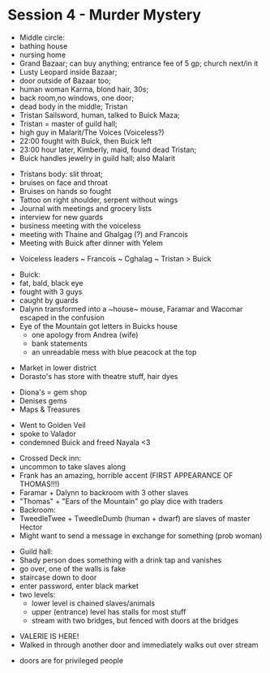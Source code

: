 # Session 4 - Murder Mystery

- Middle circle:
- bathing house
- nursing home
- Grand Bazaar; can buy anything; entrance fee of 5 gp; church next/in it
- Lusty Leopard inside Bazaar;
- door outside of Bazaar too;
- human woman Karma, blond hair, 30s;
- back room,no windows, one door;
- dead body in the middle; Tristan
- Tristan Sailsword, human, talked to Buick Maza;
- Tristan = master of guild hall;
- high guy in Malarit/The Voices (Voiceless?)
- 22:00 fought with Buick, then Buick left
- 23:00 hour later, Kimberly, maid, found dead Tristan;
- Buick handles jewelry in guild hall; also Malarit

+ Tristans body: slit throat;
+ bruises on face and throat
+ Bruises on hands so fought
+ Tattoo on right shoulder, serpent without wings
+ Journal with meetings and grocery lists
+ interview for new guards
+ business meeting with the voiceless
+ meeting with Thaine and Ghalgag (?) and Francois
+ Meeting with Buick after dinner with Yelem

- Voiceless leaders ~ Francois ~ Cghalag ~ Tristan > Buick

+ Buick:
+ fat, bald, black eye
+ fought with 3 guys
+ caught by guards
+ Dalynn transformed into a ~house~ mouse, Faramar and Wacomar escaped in the confusion
+ Eye of the Mountain got letters in Buicks house
    + one apology from Andrea (wife)
    + bank statements
    + an unreadable mess with blue peacock at the top

- Market in lower district
- Dorasto's has store with theatre stuff, hair dyes

+ Diona's = gem shop
+ Denises gems
+ Maps & Treasures

- Went to Golden Veil
- spoke to Valador
- condemned Buick and freed Nayala <3

+ Crossed Deck inn:
+ uncommon to take slaves along
+ Frank has an amazing, horrible accent (FIRST APPEARANCE OF THOMAS!!!)
+ Faramar + Dalynn to backroom with 3 other slaves
+ "Thomas" + "Ears of the Mountain" go play dice with traders
+ Backroom:
+ TweedleTwee + TweedleDumb (human + dwarf) are slaves of master Hector
+ Might want to send a message in exchange for something (prob woman)

- Guild hall:
- Shady person does something with a drink tap and vanishes
- go over, one of the walls is fake
- staircase down to door
- enter password, enter black market
- two levels:
    - lower level is chained slaves/animals
    - upper (entrance) level has stalls for most stuff
    - stream with two bridges, but fenced with doors at the bridges

+ VALERIE IS HERE!
+ Walked in through another door and immediately walks out over stream

- doors are for privileged people
